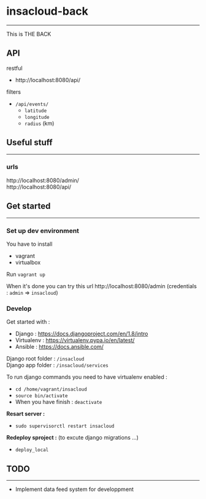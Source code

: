 # insacloud-back
---
This is THE BACK

## API

restful
- http://localhost:8080/api/  

filters
- ``/api/events/``
  - ``latitude``
  - ``longitude``
  - ``radius`` (km)


## Useful stuff
---
### urls
http://localhost:8080/admin/  
http://localhost:8080/api/  

## Get started
---
### Set up dev environment

You have to install
- vagrant
- virtualbox

Run ``vagrant up``

When it's done you can try this url http://localhost:8080/admin (credentials : ``admin`` => ``insacloud``)

### Develop

Get started with :
- Django : https://docs.djangoproject.com/en/1.8/intro
- Virtualenv : https://virtualenv.pypa.io/en/latest/
- Ansible : https://docs.ansible.com/

Django root folder : ``/insacloud``  
Django app folder : ``/insacloud/services``

To run django commands you need to have virtualenv enabled :
- ``cd /home/vagrant/insacloud``
- ``source bin/activate``
- When you have finish : ``deactivate``

**Resart server :**
- ``sudo supervisorctl restart insacloud``

**Redeploy sproject :** (to excute django migrations ...)
- ``deploy_local``

## TODO
---
- Implement data feed system for developpment